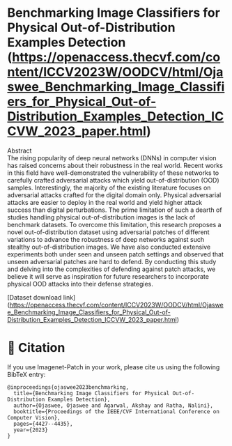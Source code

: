 # **Benchmarking Image Classifiers for Physical Out-of-Distribution Examples Detection** (https://openaccess.thecvf.com/content/ICCV2023W/OODCV/html/Ojaswee_Benchmarking_Image_Classifiers_for_Physical_Out-of-Distribution_Examples_Detection_ICCVW_2023_paper.html)

Abstract <br>
The rising popularity of deep neural networks (DNNs) in computer vision has raised concerns about their robustness in the real world. Recent works in this field have well-demonstrated the vulnerability of these networks to carefully crafted adversarial attacks which yield out-of-distribution (OOD) samples. Interestingly, the majority of the existing literature focuses on adversarial attacks crafted for the digital domain only. Physical adversarial attacks are easier to deploy in the real world and yield higher attack success than digital perturbations. The prime limitation of such a dearth of studies handling physical out-of-distribution images is the lack of benchmark datasets. To overcome this limitation, this research proposes a novel out-of-distribution dataset using adversarial patches of different variations to advance the robustness of deep networks against such stealthy out-of-distribution images. We have also conducted extensive experiments both under seen and unseen patch settings and observed that unseen adversarial patches are hard to defend. By conducting this study and delving into the complexities of defending against patch attacks, we believe it will serve as inspiration for future researchers to incorporate physical OOD attacks into their defense strategies.

[Dataset download link] (https://openaccess.thecvf.com/content/ICCV2023W/OODCV/html/Ojaswee_Benchmarking_Image_Classifiers_for_Physical_Out-of-Distribution_Examples_Detection_ICCVW_2023_paper.html)

# :newspaper: Citation

If you use Imagenet-Patch in your work, please cite us using the following BibTeX entry:

```
@inproceedings{ojaswee2023benchmarking,
  title={Benchmarking Image Classifiers for Physical Out-of-Distribution Examples Detection},
  author={Ojaswee, Ojaswee and Agarwal, Akshay and Ratha, Nalini},
  booktitle={Proceedings of the IEEE/CVF International Conference on Computer Vision},
  pages={4427--4435},
  year={2023}
}
```
